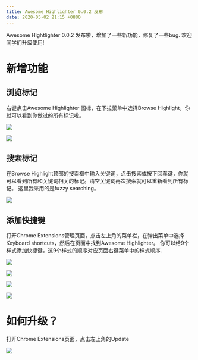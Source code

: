 ```yaml
---
title: Awesome Highlighter 0.0.2 发布
date: 2020-05-02 21:15 +0800
---
```

Awesome Hightlighter 0.0.2 发布啦，增加了一些新功能，修复了一些bug. 欢迎同学们升级使用!

# 新增功能

## 浏览标记

右键点击Awesome Highlighter 图标，在下拉菜单中选择Browse Highlight，你就可以看到你做过的所有标记啦。

![](https://tva1.sinaimg.cn/large/007S8ZIlly1geedvag8rjj31cs0sbn20.jpg)

![](https://tva1.sinaimg.cn/large/007S8ZIlly1geedwbu2lej31dm0qs0wl.jpg)

## 搜索标记

在Browse Highlight顶部的搜索框中输入关键词，点击搜索或按下回车键，你就可以看到所有和关键词相关的标记。清空关键词再次搜索就可以重新看到所有标记。
这里我采用的是fuzzy searching。

![](https://tva1.sinaimg.cn/large/007S8ZIlly1geee0nvm46j31bh0q3jvq.jpg)

## 添加快捷键

打开Chrome Extensions管理页面，点击左上角的菜单栏，在弹出菜单中选择Keyboard shortcuts，然后在页面中找到Awesome Highlighter。
你可以给9个样式添加快捷键，这9个样式的顺序对应页面右键菜单中的样式顺序.

![](https://tva1.sinaimg.cn/large/007S8ZIlly1geeekkzb6zj31h10s8wk2.jpg)

![](https://tva1.sinaimg.cn/large/007S8ZIlly1geeel9a8dfj30hn0dyaa6.jpg)

![](https://tva1.sinaimg.cn/large/007S8ZIlly1geeelvjbqmj30ny0jngmz.jpg)

![](https://tva1.sinaimg.cn/large/007S8ZIlly1geeentoj8yj30pr0gxn2y.jpg)

# 如何升级？

打开Chrome Extensions页面，点击左上角的Update

![](https://tva1.sinaimg.cn/large/007S8ZIlly1geeep4nv93j30kq09i3z4.jpg)

